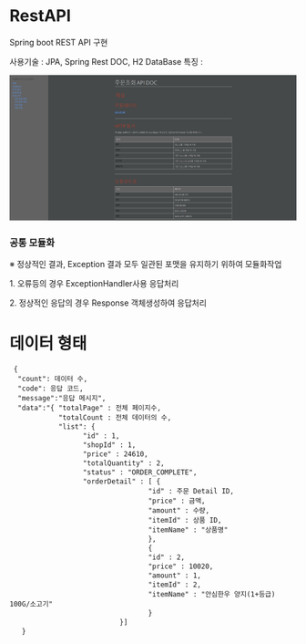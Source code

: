 # RestAPI
Spring boot REST API 구현

사용기술 : JPA, Spring Rest DOC, H2 DataBase
특징 : 
<div>
<img src="https://github.com/yoojadoni/RestAPI/blob/master/restdoc.jpg" width="100%" height="20%"/>
</div>

<h3> 공통 모듈화 </h1>
<p> ※ 정상적인 결과, Exception 결과 모두 일관된 포맷을 유지하기 위하여 모듈화작업 </p>
<p> 1. 오류등의 경우 ExceptionHandler사용 응답처리</p>
<p> 2. 정상적인 응답의 경우 Response 객체생성하여 응답처리</p>
    
# 데이터 형태
     {      
      "count": 데이터 수,
      "code": 응답 코드,
      "message":"응답 메시지",
      "data":"{ "totalPage" : 전체 페이지수,
                "totalCount : 전체 데이터의 수,
                "list": {
                      "id" : 1,
                      "shopId" : 1,
                      "price" : 24610,
                      "totalQuantity" : 2,
                      "status" : "ORDER_COMPLETE",
                      "orderDetail" : [ {
                                      "id" : 주문 Detail ID,
                                      "price" : 금액,
                                      "amount" : 수량,
                                      "itemId" : 상품 ID,
                                      "itemName" : "상품명"
                                      }, 
                                      {
                                      "id" : 2,
                                      "price" : 10020,
                                      "amount" : 1,
                                      "itemId" : 2,
                                      "itemName" : "안심한우 양지(1+등급) 100G/소고기"
                                      }
                               }]
       }
